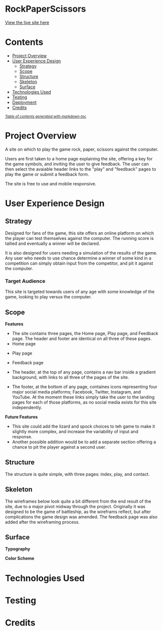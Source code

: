 # RockPaperScissors

<a href="" target="_blank">View the live site here</a>

# Contents

* [Project Overview](#project-overview)
* [User Experience Design](#user-experience-design)
   * [Strategy](#strategy)
   * [Scope](#scope)
   * [Structure](#structure)
   * [Skeleton](#skeleton)
   * [Surface](#surface)
* [Technologies Used](#technologies-used)
* [Testing](#testing)
* [Deployment](#deployment)
* [Credits](#credits)

<small><i><a href='http://ecotrust-canada.github.io/markdown-toc/'>Table of contents generated with markdown-toc</a></i></small>

# Project Overview

A site on which to play the game rock, paper, scissors against the computer.  

Users are first taken to a home page explaining the site, offering a key for the game symbols, and inviting the user to give feedback. The user can then select the avaiable header links to the "play" and "feedback" pages to play the game or submit a feedback form. 

The site is free to use and mobile responsive.  

# User Experience Design

## Strategy

Designed for fans of the game, this site offers an online platform on which the player can test themselves against the computer. The running score is tallied and eventually a winner will be declared.  

It is also designed for users needing a simulation of the results of the game. Any user who needs to use chance determine a winner of some kind in a competition can simply obtain input from the competitor, and pit it against the computer.  

### Target Audience

This site is targeted towards users of any age with some knowledge of the game, looking to play versus the computer.  

## Scope

**Features**

- The site contains three pages, the Home page, Play page, and Feedback page. The header and footer are identical on all three of these pages. 
- Home page 
<!-- home page pic -->
- Play page
<!-- play page pic -->
- Feedback page
<!-- feedback page pic -->
- The header, at the top of any page, contains a nav bar inside a gradient background, with links to all three of the pages of the site.  
<!-- header pic -->
- The footer, at the bottom of any page, containes icons representing four major social media platforms; Facebook, Twitter, Instagram, and YouTube. At the moment these links simply take the user to the landing pages for each of those platforms, as no social media exists for this site independently.  
<!-- footer pic -->

**Future Features**
- This site could add the lizard and spock choices to teh game to make it slightly more complex, and increase the variability of input and response.  
- Another possible addition would be to add a separate section offering a chance to pit the player against a second user.  

## Structure

The structure is quite simple, with three pages: index, play, and contact. 

## Skeleton

The wireframes below look quite a bit different from the end result of the site, due to a major pivot midway through the project.  Originally it was designed to be the game of battleship, as the wireframs reflect, but after complications the game design was amended. The feedback page was also added after the wireframing process.  
<!-- wireframe pic -->

## Surface

**Typography**

**Color Scheme**

# Technologies Used

# Testing

# Credits







